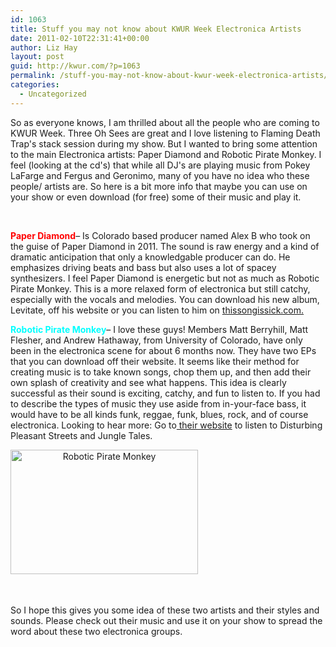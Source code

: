 ```yaml
---
id: 1063
title: Stuff you may not know about KWUR Week Electronica Artists
date: 2011-02-10T22:31:41+00:00
author: Liz Hay
layout: post
guid: http://kwur.com/?p=1063
permalink: /stuff-you-may-not-know-about-kwur-week-electronica-artists/
categories:
  - Uncategorized
---
```

<div class="pf-content">
  <p>
    So as everyone knows, I am thrilled about all the people who are coming to KWUR Week. Three Oh Sees are great and I love listening to Flaming Death Trap's stack session during my show. But I wanted to bring some attention to the main Electronica artists: Paper Diamond and Robotic Pirate Monkey. I feel (looking at the cd's) that while all DJ's are playing music from Pokey LaFarge and Fergus and Geronimo, many of you have no idea who these people/ artists are. So here is a bit more info that maybe you can use on your show or even download (for free) some of their music and play it.
  </p>
  
  <p>
     
  </p>
  
  <p>
    <!--more-->
  </p>
  
  <p>
    <strong><span style="color:#ff0000">Paper Diamond</span></strong>– Is Colorado based producer named Alex B who took on the guise of Paper Diamond in 2011. The sound is raw energy and a kind of dramatic anticipation that only a knowledgable producer can do. He emphasizes driving beats and bass but also uses a lot of spacey synthesizers. I feel Paper Diamond is energetic but not as much as Robotic Pirate Monkey. This is a more relaxed form of electronica but still catchy, especially with the vocals and melodies. You can download his new album, Levitate, off his website or you can listen to him on <a href="http://thissongissick.com">thissongissick.com.</a>
  </p>
  
  <p>
    <strong><span style="color:#00ffff">Robotic Pirate Monkey</span></strong>– I love these guys! Members Matt Berryhill, Matt Flesher, and Andrew Hathaway, from University of Colorado, have only been in the electronica scene for about 6 months now. They have two EPs that you can download off their website. It seems like their method for creating music is to take known songs, chop them up, and then add their own splash of creativity and see what happens. This idea is clearly successful as their sound is exciting, catchy, and fun to listen to. If you had to describe the types of music they use aside from in-your-face bass, it would have to be all kinds funk, reggae, funk, blues, rock, and of course electronica. Looking to hear more: Go to<a href="http://roboticpiratemonkey.com"> their website</a> to listen to Disturbing Pleasant Streets and Jungle Tales. 
  </p>
  
  <p style="text-align: center; ">
     <a href="http://kwur.com/stuff-you-may-not-know-about-kwur-week-electronica-artists/20101201__02cdeqnaw_500/" rel="attachment wp-att-1064"><img alt="Robotic Pirate Monkey" class="alignleft size-medium wp-image-1064" src="http://kwur.com/wp-content/uploads/2011/02/20101201__02cdeqnaw_500-300x199.jpg" style="float: left; width: 300px; height: 199px; " srcset="http://kwur.com/wp-content/uploads/2011/02/20101201__02cdeqnaw_500-300x199.jpg 300w, http://kwur.com/wp-content/uploads/2011/02/20101201__02cdeqnaw_500.jpg 500w" sizes="(max-width: 300px) 100vw, 300px" /></a>
  </p>
  
  <p>
     
  </p>
  
  <p>
     
  </p>
  
  <p>
     
  </p>
  
  <p>
     
  </p>
  
  <p>
     
  </p>
  
  <p>
     
  </p>
  
  <p>
     
  </p>
  
  <p>
    So I hope this gives you some idea of these two artists and their styles and sounds. Please check out their music and use it on your show to spread the word about these two electronica groups. 
  </p>
  
  <p>
     
  </p>
</div>